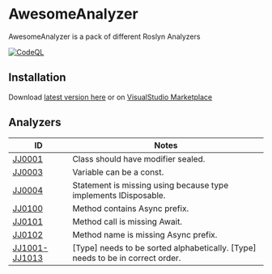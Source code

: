 # AwesomeAnalyzer

AwesomeAnalyzer is a pack of different Roslyn Analyzers

[![CodeQL](https://github.com/SharpSpace/AwesomeAnalyzer/actions/workflows/codeql.yml/badge.svg)](https://github.com/SharpSpace/AwesomeAnalyzer/actions/workflows/codeql.yml)

## Installation

Download [latest version here](https://github.com/SharpSpace/AwesomeAnalyzer/releases/download/v0.35.2/AwesomeAnalyzer.0.35.2.vsix)
or on [VisualStudio Marketplace](https://marketplace.visualstudio.com/items?itemName=SharpSpace.AwesomeAnalyzer)

## Analyzers

ID | Notes
--------|----------
[JJ0001](https://github.com/SharpSpace/AwesomeAnalyzer/blob/master/Docs/JJ0001.md) | Class should have modifier sealed.
[JJ0003](https://github.com/SharpSpace/AwesomeAnalyzer/blob/master/Docs/JJ0003.md) | Variable can be a const.
[JJ0004](https://github.com/SharpSpace/AwesomeAnalyzer/blob/master/Docs/JJ0004.md) | Statement is missing using because type implements IDisposable.
[JJ0100](https://github.com/SharpSpace/AwesomeAnalyzer/blob/master/Docs/JJ0100.md) | Method contains Async prefix.
[JJ0101](https://github.com/SharpSpace/AwesomeAnalyzer/blob/master/Docs/JJ0101.md) | Method call is missing Await.
[JJ0102](https://github.com/SharpSpace/AwesomeAnalyzer/blob/master/Docs/JJ0101.md) | Method name is missing Async prefix.
[JJ1001-JJ1013](https://github.com/SharpSpace/AwesomeAnalyzer/blob/master/Docs/JJ1001-JJ1013.md) | [Type] needs to be sorted alphabetically. [Type] needs to be in correct order.